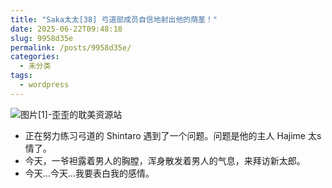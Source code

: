 ```yaml
---
title: "Saka太太[38] 弓道部成员自信地射出他的荫茎！"
date: 2025-06-22T09:48:18
slug: 9958d35e
permalink: /posts/9958d35e/
categories:
  - 未分类
tags:
  - wordpress
---
```


![图片[1]-歪歪的耽美资源站](/images/wp/9958d35e-9e290e89.jpg)

*   正在努力练习弓道的 Shintaro 遇到了一个问题。问题是他的主人 Hajime 太s情了。
*   今天，一爷袒露着男人的胸膛，浑身散发着男人的气息，来拜访新太郎。
*   今天…今天…我要表白我的感情。
